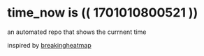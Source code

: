 # time_now is (( 1701010800521 ))

an automated repo that shows the currnent time

inspired by [breakingheatmap](https://github.com/breakingheatmap/breakingheatmap)